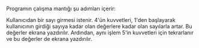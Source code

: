 Programın çalışma mantığı şu adımları içerir:

Kullanıcıdan bir sayı girmesi istenir.
4'ün kuvvetleri, 1'den başlayarak kullanıcının girdiği sayıya kadar olan değerlere kadar olan sayılarla artar. Bu değerler ekrana yazdırılır.
Ardından, aynı işlem 5'in kuvvetleri için tekrarlanır ve bu değerler de ekrana yazdırılır.
